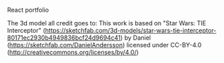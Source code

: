 React portfolio 

The 3d model all credit goes to:
This work is based on "Star Wars: TIE Interceptor" (https://sketchfab.com/3d-models/star-wars-tie-interceptor-80171ec2930b4949836bcf24d9694c41) by Daniel (https://sketchfab.com/DanielAndersson) licensed under CC-BY-4.0 (http://creativecommons.org/licenses/by/4.0/)